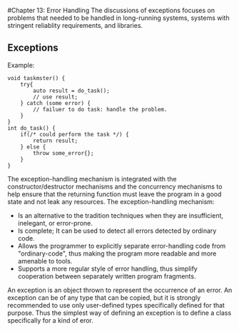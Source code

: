 #Chapter 13: Error Handling
The discussions of exceptions focuses on problems that needed to be handled in long-running systems, systems with stringent reliablity requirements, and libraries.
## Exceptions
Example:
```
void taskmster() {
    try{
        auto result = do_task();
        // use result;
    } catch (some error) {
        // failuer to do task: handle the problem.
    }
}
int do_task() {
    if(/* could perform the task */) {
        return result;
    } else {
        throw some_error{};
    }
}
```
The exception-handling mechanism is integrated with the constructor/destructor mechanisms and the concurrency mechanisms to help ensure that the returning function must leave the program in a good state and not leak any resources.
The exception-handling mechanism:
* Is an alternative to the tradition techniques when they are insufficient, inelegant, or error-prone.
* Is complete; It can be used to detect all errors detected by ordinary code.
* Allows the programmer to explicitly separate error-handling code from "ordinary-code", thus making the program more readable and more amenable to tools.
* Supports a more regular style of error handling, thus simplify cooperation between separately written program fragments.

An exception is an object thrown to represent the occurrence of an error. An exception can be of any type that can be copied, but it is strongly recommended to use only user-defined types specifically defined for that purpose.
Thus the simplest way of defining an exception is to define a class specifically for a kind of eror.

